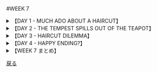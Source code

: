 #WEEK 7
<details><summary>【DAY 1 - MUCH ADO ABOUT A HAIRCUT】</summary>

----
###DAY 1 - MUCH ADO ABOUT A HAIRCUT
####

■君はたぶん我々の学校のことを新聞で読んだろう。
Perhaps you read about our school in the newspapers?

■我々は男子生徒たちの長髪についての記事上での勝負の一端である。
We were one of the first to have a showdown on the topic of long hair for boys.

■2人の面目良い生徒、ロン・ハリスとレン・チェスターは、非協調主義者に対して<u>**容赦のない**</u>敵である彼らの仏語教師によって校長のもとに突き出され、(それによって)彼らは怒りの<u>**激情**</u>の只中にいた。
Two honor students, Ron Harris and Len Chester, were sent to the principal by their French teacher, an <u>**implacable**</u> foe of nonconformists, who went into a <u>**paroxysm**</u> of anger

■それは彼女が玄関で男子生徒たちをスパイしていたときのことであった。
when she spied the boys in the hall.

■始めは単純な事案のように、学校としては<u>**ふらちな**</u>容姿のかどで彼らを叱責し、「髪を切る」か「停学」か迫るものと見られた。
At first it seemed like a simple case. The school would reprimand the boys for their <u>**reprehensible**</u> appearance and order them to cut their hair or be suspended.

■しかし、彼らの親は、学校は自らの<u>**管轄の範疇**</u>を超えていると断定し、このことを新聞へ投書したのである。
But the boys’ parents decided that the school had overstepped its <u>**jurisdiction**</u>; they took their case to the newspapers.

■局所的な<u>**小競り合い**</u>を発端とした事件はいまや全面戦争の様相を呈し始めたのであった。
What had started as a local <u>**skirmish**</u> now began to take on the appearance of a full-scale war.

####
----
####|implacable - なだめられない, 容赦のない (cannot be pacified, inexorable)

■その探偵は、殺人の凶器の捜索において<u>**容赦がない**</u>。
The detective was <u>**implacable**</u> in his search for the murder weapon.

####|paroxysm - 発作, (感情の)激発 (a fit, sudden outburst)

■怒りの<u>**爆発**</u>によって、その借用者は土地所有者の敷地から吹き飛ばされた。
In a <u>**paroxysm**</u> of rage, the tenant stormed out of the landlord's office.

####|reprehensible - 非難すべき, ふらちな (worthy of blame)

■その生意気な生徒は、自らの<u>**ふらちな**</u>行為を詫びさせられたのだった。
The brash student was forced to apologize for her <u>**reprehensible**</u> conduct.

####|jurisdiction - 支配権, 管轄区 (power, range of authority)

■「それは彼の<u>**管轄**</u>外であった」と言って、クレイン判事はその訴訟での裁定を拒否した。
Saying that it was beyond his <u>**jurisdiction**</u>, Judge Klein refused to rule on the case.

####|skirmish - 小競り合い, 小論争 (small fight, brief encounter)

■その早熟な少年は、年長達と知的な<u>**論争**</u>を楽しんでいた。
The precocious boy enjoyed an intellectual <u>**skirmish**</u> with his elders.

</details>
<details><summary>【DAY 2 - THE TEMPEST SPILLS OUT OF THE TEAPOT】</summary>

----
###DAY 2 - THE TENPEST SPILLS OUT OF THE TEAPOT
####

■ひとたび新聞がこの話を聞きつけるや、長髪事件は極めて意味を持つものとなった。
Once the newspapers got the story, the case of the longhairs became a cause "celebre."

■ロンとレンはインタビューを受け、TVに登場し、同校の生徒達から英雄視された。
Ron and Len were interviewed, seen on TV, and regarded by their fellow students as heroes.

■「そこには非行少年もチンピラもおりません。」あるレポーターは書いた、
“These are not delinquents or hoods,” one reporter wrote,

■「<u>**極めて堅物の**</u>学校制度から<u>**嫌がらせ**</u>を受けている身だしなみのよいアメリカ人の少年がいるだけです。」
“but clean-cut American boys who are being <u>**harassed**</u> by a <u>**monolithic**</u> school system.”

■辛辣な記者は学校の決定を<u>**恣意的で**</u>愚かであると呼んだ。
A caustic editorial referred to the school’s decision as <u>**arbitrary**</u> and inane.

■偽の話さえ渦巻いた。少年等はロックンロールの演者であり、その<u>**貧しい**</u>家族が彼らの収入を必要としていたというのだ。
A false story even circulated about the boys being rock-’n-roll performers whose <u>**indigent**</u> families needed their salaries.

■ついに、自由人権協会が<u>**争い**</u>に飛び込んだ。明記した裁判所命令を伴っていた。
Finally, the Civil Liberties Union jumped into the <u>**fray**</u> with a court order stipulating

■(その命令により) 校長は、何故少年等がクラスに戻るよう許可さるべきでないかを証拠を示すよう求められている。
that the principal be required to show cause why the boys should not be allowed to return to class.
####
----
####|harass - 悩ます, 困らせる, 苦しめる (to trouble, torment)

■もしや非通知電話の発信者があなたを<u>**苛む**</u>のなら、その電話会社はあなたに電話帳外番号を付与してくれるだろう。
If anonymous telephone callers <u>**harass**</u> you, the phone company will give you an unlisted number.

####|monolithic - 一枚岩のような,がっしりとかたまっている (massively solid)

■ジョー氏・オーウェルの「1984」では、ある驚くほど<u>**一枚岩の**</u>行政府が描かれている。
George Orwell's 1984 depicts a frightening, <u>**monolithic**</u> government.

####|arbitrary - 任意の, 恣意的な, 専横な (based on whim, dictatorial)

■私の考えでは、その決定は、不合理で<u>**恣意的な**</u>ものである。
To my mind the decision was unreasonable and <u>**arbitrary**</u>.

####|indigent - 貧乏な (poor, needy)

■その「<u>**貧乏な**</u>」顧客は、優雅な料理屋にて、彼女のソーシャルワーカーに話しかけられた時ひどく驚いた。
The <u>**indigent**</u> client was surprised when she was accosted by her social worker in the elegant restaurant.

####|fray - 諍い, 論争 (a fight)

■その<u>**いさかい**</u>の後に、確執のある家族達は、彼らの相違を一旦は取り繕うことに同意した。
After the <u>**fray**</u>, the feuding families agreed to patch up their differences.

</details>
<details><summary>【DAY 3 - HAIRCUT DILEMMA】</summary>

----
###DAY 3 - HAIRCUT DILEMMA
####

■学校のお偉方は<u>**挫か**</u>れていた。
The school authorities were <u>**stymied**</u>.

■世論は彼らに不利な形勢だった。
Public opinion had been marshaled against them.

■もはやこれは単純な、2人のやんちゃな若者を躾けるという話ではなかった。
No longer was it a simple case of disciplining two wayward lads.

■突然、それは校長が悪の<u>**権化**</u>または無害な剛力の若者をいじめる漫画の悪役のように描かれるという悪夢の様相を呈してきた。
Suddenly it had taken on the appearance of a nightmare in which the principal was either hanged in <u>**effigy**</u> or pictured in cartoons making a villainous swipe at the two innocent Samsons.

■だが、当局はロンとレンに権威を<u>**軽視しておとがめなしとさ**</u>せることはできなかった。
But the officials could not allow Ron and Len to <u>**flout**</u> their authority with impunity.

■学校の取締会の構成員は、校長の行為に賛意を示したが、彼らも少年達が多くの支援を得ていることは<u>**分か**</u>っていた。
Members of the school board concurred with the principal’s action but they were <u>**cognizant**</u> of the popular support for the boys.

■明らかに<u>**荒れ模様の**</u>状況を解決するための歩み寄りが求められていた。
Clearly a compromise was called for to resolve the <u>**turbulent**</u> situation.

####
----
####|stymie - 御しにくい, 興奮した (unruly, agitated)

■【「がんの原因」は<u>**興奮した**</u>医者達を固執させる】
"CAUSE OF CANCER CONTINUES TO <u>**STYMIE**</u> DOCTORS."

####|effigy - (呪う対象の)似姿 (a likeness ― usually of a hated person)

■【<u>**呪いの似姿**</u>に徹した負けチームの指導員】(hang in: : 頑張る,持ちこたえる)
"COACH OF LOSING TEAM HANGED IN <u>**EFFIGY**</u>."

####|flout - バカにする, 無視する (show contempt, scoff)

■【「多くの運転手は交通法を<u>**無視する**</u>」、研究が明らかに】
"MANY MOTORISTS <u>**FLOUT**</u> TRAFFIC LAWS, STUDY REVEALS."

####|cognizant - (...ofを)認識する,知る (aware)

■【FBIが闇社会での秘密の会合の存在を<u>**認知**</u>】
"FBI <u>**COGNIZANT**</u> OF CLANDESTINE GANGLAND MEETING"

####|turbulent - かき乱された, 妨げられた (to hinder, impede)

■【怒髪天を衝く上院議会、<u>**かき乱された**</u>雰囲気】
"<u>**TURBULENT**</u> ATMOSPHERE IN ANGRY SENATE CHAMBER"
</details>
<details><summary>【DAY 4 - HAPPY ENDING?】</summary>

----
###DAY 4 - HAPPY ENDING?
####

■重役会議に続き、学校の役員会議は、校長に対して、停学処分を<u>**取りやめ**</u>、<u>**すぐさま**</u>少年達を授業に戻すよう命じた。
Following an executive session, the school board ordered the principal to <u>**terminate**</u> the suspension and to send the boys back to class <u>**forthwith**</u>.

■彼らの存在が学習行為を邪魔していると示されない限り、少年達を出入り禁止にする理由はなかった。
Unless it could be shown that their presence disrupted the learning process, there was no reason to bar the boys.

■その命令によって非常に<u>**憤慨した**</u>校長にとっては苦い敗北であった。
It was a bitter pill to swallow for the principal whose irritation was <u>**exacerbated**</u> by the ruling.

■しかし、勝利からいくばくかの棘が除かれた。(それは、) 少年達が翌日に学校に現れた際、彼らの髪は適度な長さに刈られていた(からだ)。
But some of the sting was taken out of the victory when the boys appeared in school the next day with their hair clipped to a respectable length.

■皆ほっと胸を撫で下ろした。丁度物事が日常に<u>**戻**</u>ろうとしたとき、
Everyone breathed a sigh of relief. Just as things were about to <u>**revert**</u> to normalcy,

■だがしかし、全く同じフランス語教師が、ある女子生徒がミニスカートを着用していたとのかどで学校から<u>**閉め出**</u>されるべきと決定した。
however, he same French teacher then demanded that a girl be <u>**ousted**</u> from school for wearing a mini skirt.

####
----
####|terminate - 終える, 終結する, (...の)終わりをなす (to end)

■とてもうまく行っていた彼の雇用が<u>**終わりを迎える**</u>のは不当であるように思える。
It seemed incongruous to <u>**terminate**</u> his employment just when he was so successful.

####|forthwith - 直ちに (immediately)

■その(TV)ショーを視聴するや否や、彼は<u>**直ちに**</u>抗議するべくそのTVスタジオに電話した。
Upon seeing the show, he called the TV studio <u>**forthwith**</u> to protest.

####|exacerbate - 激怒させる, 悪化させる (to irritate, make worse)

■そのスパイの逮捕は、２ヶ国間の関係をかなり<u>**悪化させ**</u>た。
The arrest of the spy did much to <u>**exacerbate**</u> relations between the two countries.

####|revert - 帰る, 戻る, (...に)復帰する (return)

■ドラッグを摂取した後、彼女は子供時代の日々へと<u>**回帰し**</u>始めた。
After taking the drug, she began to <u>**revert**</u> to the days of her childhood.

####|oust - 追い出す (to drive out, eject)

■乱暴な「後援者」を<u>**追い出す**</u>ために、案内係は俊敏に移動した。
The ushers moved with alacrity to <u>**oust**</u> to the disorderly patrons.

</details>
<details><summary>【WEEK 7 まとめ】</summary>

----
###WEEK 7 まとめ

| 単語       | 意味                       |英語での説明|
|---------------|------------------------------|------|
| implacable    | なだめられない, 容赦のない   |cannot be pacified, inexorable|
| paroxysm      | 発作, (感情の)激発           |a fit, sudden outburst|
| reprehensible | 非難すべき, ふらちな         |worthy of blame|
| jurisdiction  | 支配権, 管轄区               |power, range of authority|
| skirmish       | 小競り合い, 小論争           |small fight, brief encounter|
| harass        | 悩ます, 困らせる, 苦しめる   |to trouble, torment|
| monolithic    | 一枚岩のような, がっしりした |massively solid|
| arbitrary     | 任意の, 恣意的な, 専横な     |based on whim, dictatorial|
| indigent      | 貧乏な                       |poor, needy|
| fray          | 諍い, 論争                   |a fight|
| stymie        | 御しにくい, 興奮した         |unruly, agitated|
| effigy        | (呪う対象の)似姿             |a likeness ― usually of a hated person|
| flout         | バカにする, 無視する         |show contempt, scoff|
| cognizant     | (...ofを)認識する, 知る      |aware|
| turbulent     | かき乱された, 妨げられた     |to hinder, impede|
| terminate     | 終える, 終結する             |to end|
| forthwith     | 直ちに                       |immediately|
| exacerbate    | 激怒させる, 悪化させる       |to irritate, make worse|
| revert        | 帰る, 戻る                   |return|
| oust          | 追い出す                     |to drive out, eject|

</details>

[戻る](./index.html)
